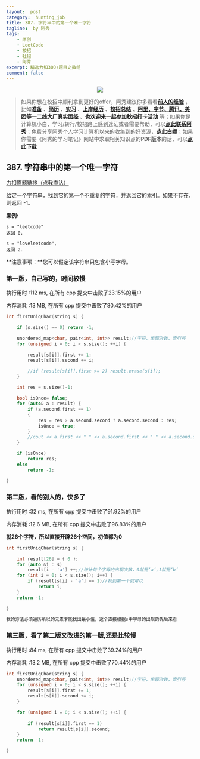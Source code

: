 ```yaml
---
layout:  post
category:  hunting_job
title: 387. 字符串中的第一个唯一字符
tagline:  by 阿秀
tags:
    - 原创
    - LeetCode
    - 校招
    - 社招
    - 阿秀
excerpt: 精选力扣300+题目之数组
comment: false
---
```




<div align="center">
  <a href="/notes/05-xiustar/01-xiustar_reading_guide/01-introduce.html#阿秀组建了一个校招学习圈子">
      <img src="https://axiu-image-bed.oss-cn-shanghai.aliyuncs.com/img/202302042310919.png">
  </a></div>



> 如果你想在校招中顺利拿到更好的offer，阿秀建议你多看看<font style="font-weight:bold; color:#4169E1;text-decoration:underline;">[前人的经验](/notes/05-xiustar/01-xiustar_reading_guide/01-introduce.md)</font> ，比如<font style="font-weight:bold; color:#4169E1;text-decoration:underline;">[准备](/notes/05-xiustar/02-campus_prepare/02-01-校招重要时间点科普.md)</font> 、<font style="font-weight:bold; color:#4169E1;text-decoration:underline;">[简历](/notes/05-xiustar/03-resume/01-00-简历开篇词.md)</font> 、<font style="font-weight:bold; color:#4169E1;text-decoration:underline;">[实习](/notes/05-xiustar/04-school_practice/20220320-从公司角度来看，为什么要招实习生.md)</font> 、<font style="font-weight:bold; color:#4169E1;text-decoration:underline;">[上岸经历](/notes/05-xiustar/09-question_answer/20220817.md)</font> 、<font style="font-weight:bold; color:#4169E1;text-decoration:underline;">[校招总结](/notes/05-xiustar/05-campus_recruitment/2020-12-16-双非渣硕的秋招之路总结（已拿抖音研发岗SP）.md)</font> 、<font style="font-weight:bold; color:#4169E1;text-decoration:underline;">[阿里、字节、腾讯、美团等一二线大厂真实面经](/notes/07-resources/01-free/04-schoolSchample.md)</font> 、<font style="font-weight:bold; color:#4169E1;text-decoration:underline;">[也欢迎来一起参加秋招打卡活动](/notes/05-xiustar/01-xiustar_reading_guide/01-introduce.html#阿秀组建了一个校招学习圈子)</font> 等；如果你是计算机小白，学习/转行/校招路上感到迷茫或者需要帮助，可以<font style="font-weight:bold; color:#4169E1;text-decoration:underline;">[点此联系阿秀](/notes/08-other/02-question.md#_4、阿秀-如何才能联系到你)</font>；免费分享阿秀个人学习计算机以来的收集到的好资源，<font style="font-weight:bold; color:#4169E1;text-decoration:underline;">[点此白嫖](/notes/07-resources/01-free/01-introduce.md)</font>；如果你需要《阿秀的学习笔记》网站中求职相关知识点的**PDF版本**的话，可以<font style="font-weight:bold; color:#4169E1;text-decoration:underline;">[点此下载](/notes/08-other/02-question.md#_5、如何下载阿秀的学习笔记内容pdf版本)</font> 



## 387. 字符串中的第一个唯一字符

[力扣原题链接（点我直达）](https://leetcode-cn.com/problems/first-unique-character-in-a-string/)

给定一个字符串，找到它的第一个不重复的字符，并返回它的索引。如果不存在，则返回 -1。

**案例:**

```
s = "leetcode"
返回 0.

s = "loveleetcode",
返回 2.
```

 

**注意事项：**您可以假定该字符串只包含小写字母。



### 第一版，自己写的，时间较慢

执行用时 :112 ms, 在所有 cpp 提交中击败了23.15%的用户

内存消耗 :13 MB, 在所有 cpp 提交中击败了80.42%的用户



```c++
int firstUniqChar(string s) {

	if (s.size() == 0) return -1;

	unordered_map<char, pair<int, int>> result;//字符，出现次数，索引号
	for (unsigned i = 0; i < s.size(); ++i) {

		result[s[i]].first += 1;
		result[s[i]].second += i;

		//if (result[s[i]].first >= 2) result.erase(s[i]);
	}

	int res = s.size()-1;

	bool isOnce= false;
	for (auto& a : result) {
		if (a.second.first == 1)
		{
			res = res > a.second.second ? a.second.second : res;
			isOnce = true;
		}
		//cout << a.first << " " << a.second.first << " " << a.second.second << endl;
	}

	if (isOnce)
		return res;
	else
		return -1;

}
```





### 第二版，看的别人的，快多了



执行用时 :32 ms, 在所有 cpp 提交中击败了91.92%的用户

内存消耗 :12.6 MB, 在所有 cpp 提交中击败了96.83%的用户

**就26个字符，所以直接开辟26个空间，初值都为0**

```c++
int firstUniqChar(string s) {

	int result[26] = { 0 };
	for (auto &i : s)
		result[i - 'a'] ++;//统计每个字母的出现次数，0就是‘a’,1就是‘b’
	for (int i = 0; i < s.size(); i++) {
		if (result[s[i] - 'a'] == 1)//找到第一个就可以
			return i;
	}
	return -1;

}

我的方法必须遍历所以的元素才能找出最小值，这个直接根据s中字母的出现的先后来看
```





### 第三版，看了第二版又改进的第一版,还是比较慢





执行用时 :84 ms, 在所有 cpp 提交中击败了39.24%的用户

内存消耗 :13.2 MB, 在所有 cpp 提交中击败了70.44%的用户



```c++
int firstUniqChar(string s) {
	unordered_map<char, pair<int, int>> result;//字符，出现次数，索引号
	for (unsigned i = 0; i < s.size(); ++i) {
		result[s[i]].first += 1;
		result[s[i]].second += i;
	}

	for (unsigned i = 0; i < s.size(); ++i) {
	
		if (result[s[i]].first == 1) 
			return result[s[i]].second;
	}
	return -1;

}
```

<p id="最长和谐子序列"></p>

